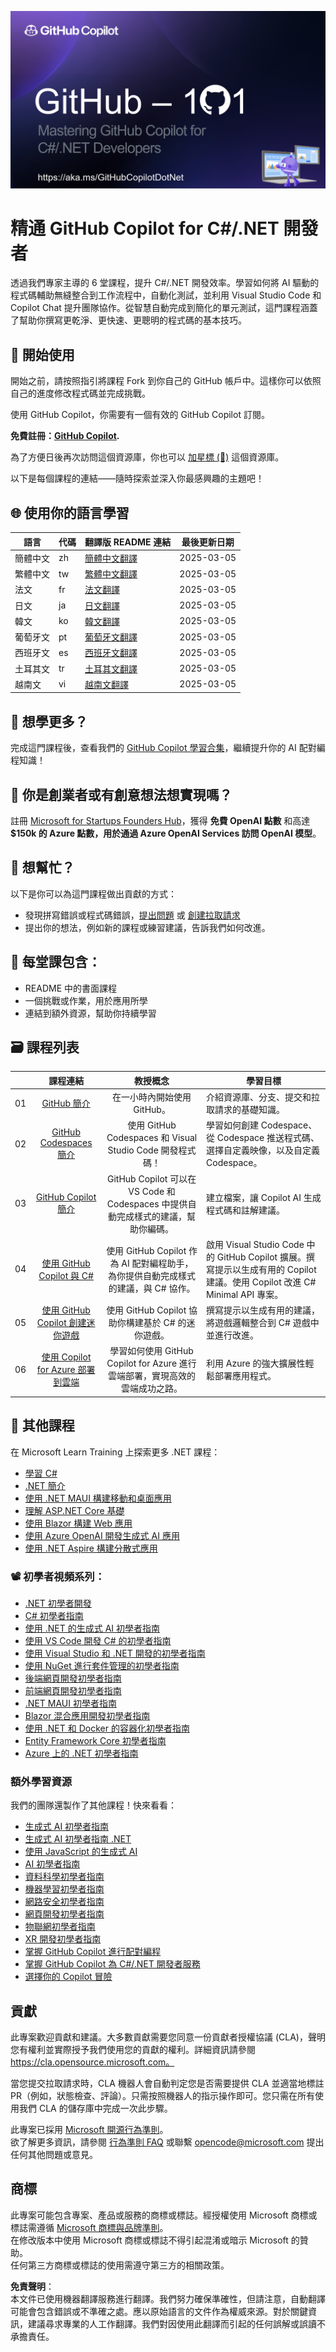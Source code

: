 ![精通 GitHub Copilot for .NET / C# 開發者](../../images/GitHub%20101%20-%20Curriculum%20dotnet.png)

# 精通 GitHub Copilot for C#/.NET 開發者
透過我們專家主導的 6 堂課程，提升 C#/.NET 開發效率。學習如何將 AI 驅動的程式碼輔助無縫整合到工作流程中，自動化測試，並利用 Visual Studio Code 和 Copilot Chat 提升團隊協作。從智慧自動完成到簡化的單元測試，這門課程涵蓋了幫助你撰寫更乾淨、更快速、更聰明的程式碼的基本技巧。

## 🌱 開始使用

開始之前，請按照指引將課程 Fork 到你自己的 GitHub 帳戶中。這樣你可以依照自己的進度修改程式碼並完成挑戰。

使用 GitHub Copilot，你需要有一個有效的 GitHub Copilot 訂閱。

**免費註冊：[GitHub Copilot](https://gh.io/copilot).**

為了方便日後再次訪問這個資源庫，你也可以 [加星標 (🌟)](https://docs.github.com/get-started/exploring-projects-on-github/saving-repositories-with-stars) 這個資源庫。

以下是每個課程的連結——隨時探索並深入你最感興趣的主題吧！

## 🌐 使用你的語言學習

| 語言                 | 代碼 | 翻譯版 README 連結                                           | 最後更新日期  |
|----------------------|------|------------------------------------------------------------|--------------|
| 簡體中文             | zh   | [簡體中文翻譯](../zh/README.md)                  | 2025-03-05   |
| 繁體中文             | tw   | [繁體中文翻譯](./README.md)                  | 2025-03-05   |
| 法文                 | fr   | [法文翻譯](../fr/README.md)                      | 2025-03-05   |
| 日文                 | ja   | [日文翻譯](../ja/README.md)                      | 2025-03-05   |
| 韓文                 | ko   | [韓文翻譯](../ko/README.md)                      | 2025-03-05   |
| 葡萄牙文             | pt   | [葡萄牙文翻譯](../pt/README.md)                  | 2025-03-05   |
| 西班牙文             | es   | [西班牙文翻譯](../es/README.md)                  | 2025-03-05   |
| 土耳其文             | tr   | [土耳其文翻譯](../tr/README.md)                  | 2025-03-05   |
| 越南文               | vi   | [越南文翻譯](../vi/README.md)                    | 2025-03-05   |

## 🧠 想學更多？ 
完成這門課程後，查看我們的 [GitHub Copilot 學習合集](https://learn.microsoft.com/collections/kkqrhmxoqn54)，繼續提升你的 AI 配對編程知識！

## 🚀 你是創業者或有創意想法想實現嗎？

註冊 [Microsoft for Startups Founders Hub](https://foundershub.startups.microsoft.com/signup)，獲得 **免費 OpenAI 點數** 和高達 **$150k 的 Azure 點數，用於通過 Azure OpenAI Services 訪問 OpenAI 模型**。

## 🙏 想幫忙？

以下是你可以為這門課程做出貢獻的方式：
- 發現拼寫錯誤或程式碼錯誤，[提出問題](https://github.com/microsoft/) 或 [創建拉取請求](https://github.com/microsoft/)
- 提出你的想法，例如新的課程或練習建議，告訴我們如何改進。

## 📂 每堂課包含：

- README 中的書面課程
- 一個挑戰或作業，用於應用所學
- 連結到額外資源，幫助你持續學習

## 🗃️ 課程列表
|       |              課程連結              |                       教授概念                       |                     學習目標                 |                             
| :---: | :---------------------------------: | :--------------------------------------------------: | ----------------------------------------------------------- |
| 01 | [GitHub 簡介](./01-Introduction-to-GitHub/README.md) | 在一小時內開始使用 GitHub。| 介紹資源庫、分支、提交和拉取請求的基礎知識。                    |
| 02 | [GitHub Codespaces 簡介](../../02-Introduction-to-GitHub-Codespaces) | 使用 GitHub Codespaces 和 Visual Studio Code 開發程式碼！ | 學習如何創建 Codespace、從 Codespace 推送程式碼、選擇自定義映像，以及自定義 Codespace。 | 
| 03 | [GitHub Copilot 簡介](../../03-Introduction-to-GitHub-Copilot) | GitHub Copilot 可以在 VS Code 和 Codespaces 中提供自動完成樣式的建議，幫助你編碼。 | 建立檔案，讓 Copilot AI 生成程式碼和註解建議。 | 
| 04 | [使用 GitHub Copilot 與 C#](../../04-Using-GitHub-Copilot-with-CSharp) | 使用 GitHub Copilot 作為 AI 配對編程助手，為你提供自動完成樣式的建議，與 C# 協作。 | 啟用 Visual Studio Code 中的 GitHub Copilot 擴展。撰寫提示以生成有用的 Copilot 建議。使用 Copilot 改進 C# Minimal API 專案。 |
| 05 | [使用 GitHub Copilot 創建迷你遊戲](../../05-Creating-Mini-Game-with-GitHub-Copilot) | 使用 GitHub Copilot 協助你構建基於 C# 的迷你遊戲。 | 撰寫提示以生成有用的建議，將遊戲邏輯整合到 C# 遊戲中並進行改進。 |
| 06 | [使用 Copilot for Azure 部署到雲端](../../06-Using-GitHub-Copilot-for-Azure-to-Deploy-to-Cloud) | 學習如何使用 GitHub Copilot for Azure 進行雲端部署，實現高效的雲端成功之路。 | 利用 Azure 的強大擴展性輕鬆部署應用程式。 |

## 🎒 其他課程 

在 Microsoft Learn Training 上探索更多 .NET 課程：

* [學習 C#](https://learn.microsoft.com/training/paths/get-started-c-sharp-part-1/)
* [.NET 簡介](https://learn.microsoft.com/training/paths/build-dotnet-applications-csharp/)
* [使用 .NET MAUI 構建移動和桌面應用](https://learn.microsoft.com/training/paths/build-apps-with-dotnet-maui/)
* [理解 ASP.NET Core 基礎](https://learn.microsoft.com/training/paths/aspnet-core-fundamentals/)
* [使用 Blazor 構建 Web 應用](https://learn.microsoft.com/en-us/training/paths/build-web-apps-with-blazor/)
* [使用 Azure OpenAI 開發生成式 AI 應用](https://learn.microsoft.com/training/paths/develop-ai-agents-azure-open-ai-semantic-kernel-sdk/)
* [使用 .NET Aspire 構建分散式應用](https://learn.microsoft.com/training/paths/dotnet-aspire/)

### 📽️ 初學者視頻系列：

* [.NET 初學者開發](https://aka.ms/dotnet/beginnervideos/youtube/dotnet)
* [C# 初學者指南](https://aka.ms/dotnet/beginnervideos/youtube/csharp)  
* [使用 .NET 的生成式 AI 初學者指南](https://aka.ms/dotnet/beginnervideos/youtube/ai)  
* [使用 VS Code 開發 C# 的初學者指南](https://aka.ms/dotnet/beginnervideos/youtube/vscode)  
* [使用 Visual Studio 和 .NET 開發的初學者指南](https://aka.ms/dotnet/beginnervideos/youtube/visualstudio)  
* [使用 NuGet 進行套件管理的初學者指南](https://aka.ms/dotnet/beginnervideos/youtube/nuget)  
* [後端網頁開發初學者指南](https://aka.ms/dotnet/beginnervideos/youtube/webapi)  
* [前端網頁開發初學者指南](https://aka.ms/dotnet/beginnervideos/youtube/blazor)  
* [.NET MAUI 初學者指南](https://www.youtube.com/playlist?list=PLdo4fOcmZ0oUBAdL2NwBpDs32zwGqb9DY)  
* [Blazor 混合應用開發初學者指南](https://aka.ms/dotnet/beginnervideos/youtube/blazorhybrid)  
* [使用 .NET 和 Docker 的容器化初學者指南](https://aka.ms/dotnet/beginnervideos/youtube/containers)  
* [Entity Framework Core 初學者指南](https://www.youtube.com/playlist?list=PLdo4fOcmZ0oX7uTkjYwvCJDG2qhcSzwZ6)  
* [Azure 上的 .NET 初學者指南](https://www.youtube.com/playlist?list=PLdo4fOcmZ0oVSBX3Lde8owu6dSgZLIXfu)  

### 額外學習資源  

我們的團隊還製作了其他課程！快來看看：  

- [生成式 AI 初學者指南](https://aka.ms/genai-beginners)  
- [生成式 AI 初學者指南 .NET](https://github.com/microsoft/Generative-AI-for-beginners-dotnet)  
- [使用 JavaScript 的生成式 AI](https://github.com/microsoft/generative-ai-with-javascript)  
- [AI 初學者指南](https://aka.ms/ai-beginners)  
- [資料科學初學者指南](https://aka.ms/datascience-beginners)  
- [機器學習初學者指南](https://aka.ms/ml-beginners)  
- [網路安全初學者指南](https://github.com/microsoft/Security-101)  
- [網頁開發初學者指南](https://aka.ms/webdev-beginners)  
- [物聯網初學者指南](https://aka.ms/iot-beginners)  
- [XR 開發初學者指南](https://github.com/microsoft/xr-development-for-beginners)  
- [掌握 GitHub Copilot 進行配對編程](https://github.com/microsoft/Mastering-GitHub-Copilot-for-Paired-Programming)  
- [掌握 GitHub Copilot 為 C#/.NET 開發者服務](https://github.com/microsoft/mastering-github-copilot-for-dotnet-csharp-developers)  
- [選擇你的 Copilot 冒險](https://github.com/microsoft/CopilotAdventures)  

## 貢獻  

此專案歡迎貢獻和建議。大多數貢獻需要您同意一份貢獻者授權協議 (CLA)，聲明您有權利並實際授予我們使用您的貢獻的權利。詳細資訊請參閱 https://cla.opensource.microsoft.com。  

當您提交拉取請求時，CLA 機器人會自動判定您是否需要提供 CLA 並適當地標註 PR（例如，狀態檢查、評論）。只需按照機器人的指示操作即可。您只需在所有使用我們 CLA 的儲存庫中完成一次此步驟。  

此專案已採用 [Microsoft 開源行為準則](https://opensource.microsoft.com/codeofconduct/)。  
欲了解更多資訊，請參閱 [行為準則 FAQ](https://opensource.microsoft.com/codeofconduct/faq/) 或聯繫 [opencode@microsoft.com](mailto:opencode@microsoft.com) 提出任何其他問題或意見。  

## 商標  

此專案可能包含專案、產品或服務的商標或標誌。經授權使用 Microsoft 商標或標誌需遵循 [Microsoft 商標與品牌準則](https://www.microsoft.com/en-us/legal/intellectualproperty/trademarks/usage/general)。  
在修改版本中使用 Microsoft 商標或標誌不得引起混淆或暗示 Microsoft 的贊助。  
任何第三方商標或標誌的使用需遵守第三方的相關政策。  

**免責聲明**：  
本文件已使用機器翻譯服務進行翻譯。我們努力確保準確性，但請注意，自動翻譯可能會包含錯誤或不準確之處。應以原始語言的文件作為權威來源。對於關鍵資訊，建議尋求專業的人工作翻譯。我們對因使用此翻譯而引起的任何誤解或誤讀不承擔責任。